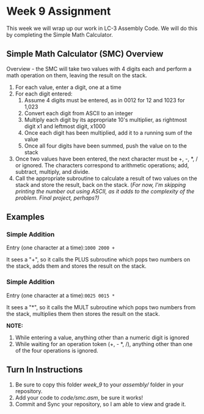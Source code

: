 # Week 9 Assignment
This week we will wrap up our work in LC-3 Assembly Code. We will do this by completing the Simple Math Calculator.

## Simple Math Calculator (SMC) Overview
Overview - the SMC will take two values with 4 digits each and perform a math operation on them, leaving the result on the stack.
1. For each value, enter a digit, one at a time
1. For each digit entered:
    1. Assume 4 digits must be entered, as in 0012 for 12 and 1023 for 1,023
    2. Convert each digit from ASCII to an integer
    3. Multiply each digit by its appropriate 10's multiplier, as rightmost digit x1 and leftmost digit, x1000
    4. Once each digit has been multiplied, add it to a running sum of the value
    5. Once all four digits have been summed, push the value on to the stack
2. Once two values have been entered, the next character must be +, -, *, / or ignored. The characters correspond to arithmetic operations; add, subtract, multiply, and divide. 
3. Call the appropriate subroutine to calculate a result of two values on the stack and store the result, back on the stack. (*For now, I'm skipping printing the number out using ASCII, as it adds to the complexity of the problem. Final project, perhaps?)*

## Examples
### Simple Addition
Entry (one character at a time):```1000 2000 +```

It sees a "+", so it calls the PLUS subroutine which pops two numbers on the stack, adds them and stores the result on the stack. 

### Simple Addition
Entry (one character at a time):```0025 0015 *```

It sees a "*", so it calls the MULT subroutine which pops two numbers from the stack, multiplies them then stores the result on the stack. 

**NOTE:**
1) While entering a value, anything other than a numeric digit is ignored
2) While waiting for an operation token (+, - *, /), anything other than one of the four operations is ignored.

## Turn In Instructions
1. Be sure to copy this folder *week_9* to your *assembly/* folder in your repository.
2. Add your code to *code/smc.asm*, be sure it works!
3. Commit and Sync your repository, so I am able to view and grade it.